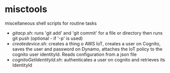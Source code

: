 # misctools
miscellaneous shell scripts for routine tasks  

* *gitacp.sh*: runs 'git add' and 'git commit' for a file or directory then runs git push (optional - if '-p' is used)
* *createdevice.sh*: creates a thing o AWS IoT, creates a user on Cognito, saves the user and password on Dynamo, attaches the IoT policy to the cognito user identityId. Reads configuration from a json file
* *cognitoGetIdentityId.sh*: authenticates a user on cognito and retrieves its IdentityId
